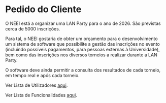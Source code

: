 # Pedido do Cliente

O NEEI está a organizar uma LAN Party para o ano de 2026. São previstas cerca de 5000 inscrições.

Para tal, o NEEI gostaria de obter um orçamento para o desenvolvimento um sistema de software que possibilite a gestão das inscrições no evento (incluindo possíveis pagamentos, para pessoas externas à Universidade), bem como das inscrições nos diversos torneios a realizar durante a LAN Party.

O software deve ainda permitir a consulta dos resultados de cada torneio, em tempo real e após cada torneio.

Ver Lista de Utilizadores [aqui](userList.md).

Ver Lista de Funcionalidades [aqui](Listadefuncinalidades.md).
